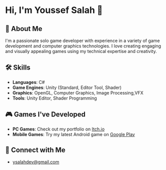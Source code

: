 # Hi, I'm Youssef Salah 👋

## 🚀 About Me
I'm a passionate solo game developer with experience in a variety of game development and computer graphics technologies. I love creating engaging and visually appealing games using my technical expertise and creativity.

## 🛠 Skills
- **Languages**: C#
- **Game Engines**: Unity (Standard, Editor Tool, Shader)
- **Graphics**: OpenGL, Computer Graphics, Image Processing,VFX
- **Tools**: Unity Editor, Shader Programming

## 🎮 Games I've Developed
- **PC Games**: Check out my portfolio on [Itch.io](https://awsaf.itch.io/)
- **Mobile Games**: Try my latest Android game on [Google Play](https://play.google.com/store/apps/details?id=com.DefaultCompany.CashMaster)

## 🔗 Connect with Me
- [ysalahdev@gmail.com](mailto:ysalahdev@gmail.com) 
